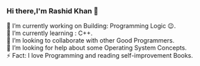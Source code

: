 ### Hi there,I'm Rashid Khan 👋

🔭 I’m currently working on Building: Programming Logic 😉.<br>
🌱 I’m currently learning :  C++.<br>
👯 I’m looking to collaborate with other Good Programmers.<br>
🤔 I’m looking for help about some Operating System Concepts.<br>
⚡ Fact: I love Programming and reading self-improvement Books.<br>
